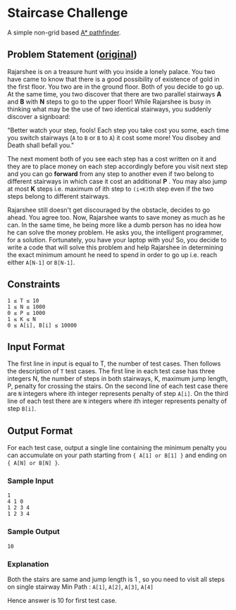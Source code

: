 # Staircase Challenge
A simple non-grid based [A* pathfinder](https://en.wikipedia.org/wiki/A*_search_algorithm#Pseudocode).

## Problem Statement ([original](https://www.hackerrank.com/contests/frost-byte-final/challenges/stairway))
Rajarshee is on a treasure hunt with you inside a lonely palace. You two have came to know that there is a good possibility of existence of gold in the first floor. You two are in the ground floor. Both of you decide to go up. At the same time, you two discover that there are two parallel stairways **A** and **B** with **N** steps to go to the upper floor! While Rajarshee is busy in thinking what may be the use of two identical stairways, you suddenly discover a signboard:

"Better watch your step, fools! Each step you take cost you some, each time you switch stairways (`A` to `B` or `B` to `A`) it cost some more! You disobey and Death shall befall you."

The next moment both of you see each step has a cost written on it and they are to place money on each step accordingly before you visit next step and you can go **forward** from any step to another even if two belong to different stairways in which case it cost an additional **P** . You may also jump at most **K** steps i.e. maximum of ith step to `(i+K)`th step even if the two steps belong to different stairways.

Rajarshee still doesn't get discouraged by the obstacle, decides to go ahead. You agree too. Now, Rajarshee wants to save money as much as he can. In the same time, he being more like a dumb person has no idea how he can solve the money problem. He asks you, the intelligent programmer, for a solution. Fortunately, you have your laptop with you! So, you decide to write a code that will solve this problem and help Rajarshee in determining the exact minimum amount he need to spend in order to go up i.e. reach either `A[N-1]` or `B[N-1]`.

## Constraints

    1 ≤ T ≤ 10
    1 ≤ N ≤ 1000
    0 ≤ P ≤ 1000
    1 ≤ K ≤ N
    0 ≤ A[i], B[i] ≤ 10000

## Input Format

The first line in input is equal to T, the number of test cases. Then follows the description of `T` test cases. The first line in each test case has three integers N, the number of steps in both stairways, K, maximum jump length, P, penalty for crossing the stairs. On the second line of each test case there are `N` integers where ith integer represents penalty of step `A[i]`. On the third line of each test there are `N` integers where ith integer represents penalty of step `B[i]`.

## Output Format

For each test case, output a single line containing the minimum penalty you can accumulate on your path starting from `{ A[1] or B[1] }` and ending on `{ A[N] or B[N] }`.

### Sample Input

    1
    4 1 0 
    1 2 3 4
    1 2 3 4

### Sample Output

    10

### Explanation

Both the stairs are same and jump length is 1 , so you need to visit all steps on single stairway Min Path : `A[1]`, `A[2]`, `A[3]`, `A[4]`

Hence answer is 10 for first test case.
